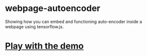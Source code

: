 # webpage-autoencoder
Showing how you can embed and functioning auto-encoder inside a webpage using tensorflow.js.

# [Play with the demo](https://zackakil.github.io/webpage-autoencoder)
